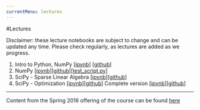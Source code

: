 ```yaml
---
currentMenu: lectures
---
```


#Lectures

Disclaimer: these lecture notebooks are subject to change and can be updated any time.
Please check regularly, as lectures are added as we progress.

1. Intro to Python, NumPy [[ipynb](./nb/Lecture_1.ipynb)] [[github](https://github.com/icme/cme193/blob/gh-pages/nb/Lecture_1.ipynb)]
2. NumPy [[ipynb](./nb/Lecture_2.ipynb)][[github](https://github.com/icme/cme193/blob/gh-pages/nb/Lecture_2.ipynb)][[test_script.py](./nb/lecture_2/test_script.py)]
3. SciPy - Sparse Linear Algebra [[ipynb](./nb/2018_fall/Lecture_3_scipy.ipynb)][[github](https://github.com/icme/cme193/blob/gh-pages/nb/2018_fall/Lecture_3_scipy.ipynb)]
4. SciPy - Optimization [[ipynb](./nb/2018_fall/Lecture4-Optimization-Using-Python-SciPy-InClass.ipynb)][[github](https://github.com/icme/cme193/blob/gh-pages/nb/2018_fall/Lecture4-Optimization-Using-Python-SciPy-InClass.ipynb)]
Complete version [[ipynb](./nb/2018_fall/Lecture4-Optimization-Using-Python-SciPy.ipynb)][[github](https://github.com/icme/cme193/blob/gh-pages/nb/2018_fall/Lecture4-Optimization-Using-Python-SciPy.ipynb)]


---
Content from the Spring 2016 offering of the course can be found [here](https://github.com/icme/cme193/tree/gh-pages/nb/2016_spring/)
